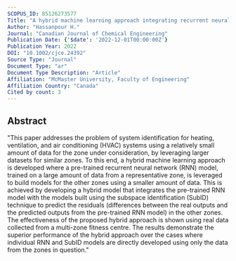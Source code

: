 ```yaml
---
SCOPUS_ID: 85126273577
Title: "A hybrid machine learning approach integrating recurrent neural networks with subspace identification for modelling HVAC systems"
Author: "Hassanpour H."
Journal: "Canadian Journal of Chemical Engineering"
Publication Date: {'$date': '2022-12-01T00:00:00Z'}
Publication Year: 2022
DOI: "10.1002/cjce.24392"
Source Type: "Journal"
Document Type: "ar"
Document Type Description: "Article"
Affiliation: "McMaster University, Faculty of Engineering"
Affiliation Country: "Canada"
Cited by count: 3
---
```


## Abstract
"This paper addresses the problem of system identification for heating, ventilation, and air conditioning (HVAC) systems using a relatively small amount of data for the zone under consideration, by leveraging larger datasets for similar zones. To this end, a hybrid machine learning approach is developed where a pre-trained recurrent neural network (RNN) model, trained on a large amount of data from a representative zone, is leveraged to build models for the other zones using a smaller amount of data. This is achieved by developing a hybrid model that integrates the pre-trained RNN model with the models built using the subspace identification (SubID) technique to predict the residuals (differences between the real outputs and the predicted outputs from the pre-trained RNN model) in the other zones. The effectiveness of the proposed hybrid approach is shown using real data collected from a multi-zone fitness centre. The results demonstrate the superior performance of the hybrid approach over the cases where individual RNN and SubID models are directly developed using only the data from the zones in question."
